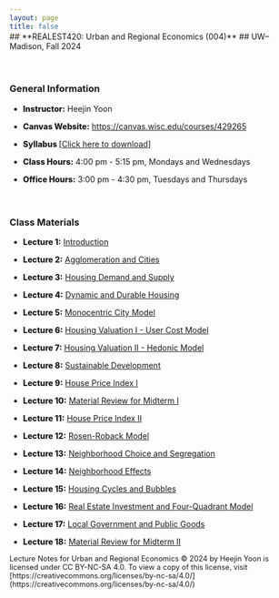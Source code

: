 ```yaml
---
layout: page
title: false
---
```

   <div style="margin-bottom: 0em;margin-top: -2em">
   </div>
## **REALEST420: Urban and Regional Economics (004)**
## UW&ndash;Madison, Fall 2024
   
   <div style="margin-bottom: 0em;margin-top: 1em">
     ㅤ
   </div>
   
### General Information

<ul>
  <li>
   <div style="margin-bottom: 1em;margin-top: 1em">
   <span style="font-weight: 800">Instructor:</span> Heejin Yoon
   </div>
  </li>
   <li>
   <div style="margin-bottom: 1em;margin-top: 1em">
   <span style="font-weight: 800">Canvas Website:</span>
    <a href="https://canvas.wisc.edu/courses/429265">https://canvas.wisc.edu/courses/429265</a>
   </div>
  </li>
    <li>
   <div style="margin-bottom: 1em;margin-top: 1em">
   <span style="font-weight: 800">Syllabus </span>
    [<a href="RE420_Syllabus_Fall2024.pdf">Click here to download</a>]
   </div>
  </li>
   <li>
   <div style="margin-bottom: 1em;margin-top: 1em">
   <span style="font-weight: 800">Class Hours:</span> 4:00 pm - 5:15 pm, Mondays and Wednesdays
   </div>
  </li>
   <li>
   <div style="margin-bottom: 1em;margin-top: 1em">
   <span style="font-weight: 800">Office Hours:</span> 3:00 pm - 4:30 pm, Tuesdays and Thursdays
   </div>
  </li>
</ul>

   <div style="margin-bottom: 1em;margin-top: 1em">
     ㅤ
   </div>
   
### Class Materials

<ul>
   <li>
   <div style="margin-bottom: 1em;margin-top: 1em">
   <span style="font-weight: 800">Lecture 1:</span>
    <a href="RE420_Lecture1_Introduction.pdf">Introduction</a>
   </div>
  </li>
     <li>
   <div style="margin-bottom: 1em;margin-top: 1em">
   <span style="font-weight: 800">Lecture 2:</span>
    <a href="RE420_Lecture2_Agglomeration_and_Cities.pdf">Agglomeration and Cities</a>
   </div>
  </li>
     <li>
   <div style="margin-bottom: 1em;margin-top: 1em">
   <span style="font-weight: 800">Lecture 3:</span>
    <a href="RE420_Lecture3_Housing_Demand_and_Supply.pdf">Housing Demand and Supply</a>
   </div>
  </li>
     <li>
   <div style="margin-bottom: 1em;margin-top: 1em">
   <span style="font-weight: 800">Lecture 4:</span>
    <a href="RE420_Lecture4_Dynamic_and_Durable_Housing.pdf">Dynamic and Durable Housing</a>
   </div>
  </li>
     <li>
   <div style="margin-bottom: 1em;margin-top: 1em">
   <span style="font-weight: 800">Lecture 5:</span>
    <a href="RE420_Lecture5_Monocentric_City.pdf">Monocentric City Model</a>
   </div>
  </li>
     <li>
   <div style="margin-bottom: 1em;margin-top: 1em">
   <span style="font-weight: 800">Lecture 6:</span>
    <a href="RE420_Lecture6_Housing_Valuation_I.pdf">Housing Valuation I - User Cost Model</a>
   </div>
  </li>
     <li>
   <div style="margin-bottom: 1em;margin-top: 1em">
   <span style="font-weight: 800">Lecture 7:</span>
    <a href="RE420_Lecture7_Housing_Valuation_II.pdf">Housing Valuation II - Hedonic Model</a>
   </div>
  </li>
     <li>
   <div style="margin-bottom: 1em;margin-top: 1em">
   <span style="font-weight: 800">Lecture 8:</span>
    <a href="RE420_Lecture8_Sustainable_Development.pdf">Sustainable Development</a>
   </div>
  </li>
     <li>
   <div style="margin-bottom: 1em;margin-top: 1em">
   <span style="font-weight: 800">Lecture 9:</span>
    <a href="RE420_Lecture9_House_Price_Index_I.pdf">House Price Index I</a>
   </div>
  </li>
     <li>
   <div style="margin-bottom: 1em;margin-top: 1em">
   <span style="font-weight: 800">Lecture 10:</span>
    <a href="RE420_Lecture10_Material_Review_for_Midterm1.pdf">Material Review for Midterm I</a>
   </div>
  </li>
     <li>
   <div style="margin-bottom: 1em;margin-top: 1em">
   <span style="font-weight: 800">Lecture 11:</span>
    <a href="RE420_Lecture11_House_Price_Index_II.pdf">House Price Index II</a>
   </div>
  </li>
     <li>
   <div style="margin-bottom: 1em;margin-top: 1em">
   <span style="font-weight: 800">Lecture 12:</span>
    <a href="RE420_Lecture12_Rosen_Roback_Model.pdf">Rosen-Roback Model</a>
   </div>
  </li>
     <li>
   <div style="margin-bottom: 1em;margin-top: 1em">
   <span style="font-weight: 800">Lecture 13:</span>
    <a href="RE420_Lecture13_Neighborhood_Choice_and_Segregation.pdf">Neighborhood Choice and Segregation</a>
   </div>
  </li>
       <li>
   <div style="margin-bottom: 1em;margin-top: 1em">
   <span style="font-weight: 800">Lecture 14:</span>
    <a href="RE420_Lecture14_Neighborhood_Effects.pdf">Neighborhood Effects</a>
   </div>
  </li>
       <li>
   <div style="margin-bottom: 1em;margin-top: 1em">
   <span style="font-weight: 800">Lecture 15:</span>
    <a href="RE420_Lecture15_Housing_Cycles_and_Bubbles.pdf">Housing Cycles and Bubbles</a>
   </div>
  </li>
       <li>
   <div style="margin-bottom: 1em;margin-top: 1em">
   <span style="font-weight: 800">Lecture 16:</span>
    <a href="RE420_Lecture16_Real_Estate_Investment_and_Four-Quadrant_Model.pdf">Real Estate Investment and Four-Quadrant Model</a>
   </div>
  </li>
       <li>
   <div style="margin-bottom: 1em;margin-top: 1em">
   <span style="font-weight: 800">Lecture 17:</span>
    <a href="RE420_Lecture17_Local_Government_and_Public_Goods.pdf">Local Government and Public Goods</a>
   </div>
  </li>
       <li>
   <div style="margin-bottom: 1em;margin-top: 1em">
   <span style="font-weight: 800">Lecture 18:</span>
    <a href="RE420_Lecture18_Material_Review_for_Midterm2.pdf">Material Review for Midterm II</a>
   </div>
  </li>
</ul>

   <div style="margin-bottom: 1em;margin-top: 1em; font-size: 0.8rem">
Lecture Notes for Urban and Regional Economics © 2024 by Heejin Yoon is licensed under CC BY-NC-SA 4.0. To view a copy of this license, visit [https://creativecommons.org/licenses/by-nc-sa/4.0/](https://creativecommons.org/licenses/by-nc-sa/4.0/)
   </div>


<br/>

